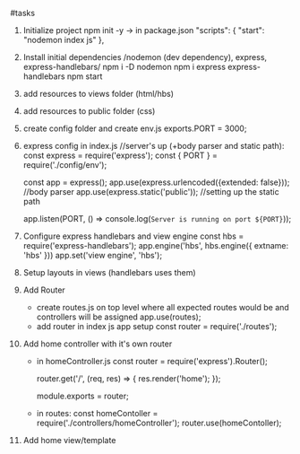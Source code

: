 #tasks

1. Initialize project
    npm init -y
    -> in package.json 
        "scripts": {
        "start": "nodemon index js"
        },
2. Install initial dependencies /nodemon (dev dependency), express, express-handlebars/
    npm i -D nodemon
    npm i express express-handlebars
    npm start
3. add resources to views folder (html/hbs)
4. add resources to public folder (css)
5. create config folder and create env.js
    exports.PORT = 3000;

6. express config in index.js
    //server's up (+body parser and static path):
    const express = require('express');
    const { PORT } = require('./config/env');

    const app = express();
    app.use(express.urlencoded({extended: false})); //body parser
    app.use(express.static('public')); //setting up the static path

    app.listen(PORT, () => console.log(`Server is running on port ${PORT}`));
7. Configure express handlebars and view engine
    const hbs = require('express-handlebars');
    app.engine('hbs', hbs.engine({
    extname: 'hbs'
    }))
    app.set('view engine', 'hbs');
8. Setup layouts in views (handlebars uses them)
9. Add Router
    * create routes.js on top level where all expected routes would be and controllers will be assigned
        app.use(routes);
    * add router in index js app setup
        const router = require('./routes');
10. Add home controller with it's own router
    * in homeController.js
        const router = require('express').Router();

        router.get('/', (req, res) => {
        res.render('home');
        });

        module.exports = router;
    * in routes: 
        const homeContoller = require('./controllers/homeController');
        router.use(homeContoller);
11. Add home view/template
